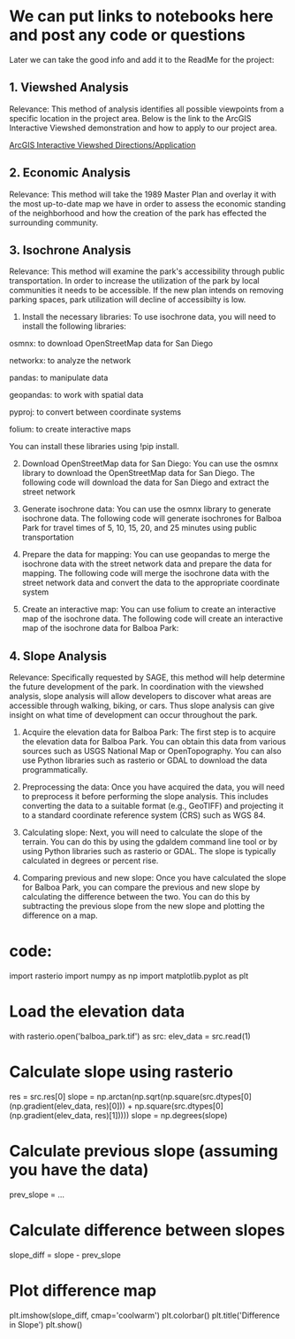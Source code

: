# We can put links to notebooks here and post any code or questions 

Later we can take the good info and add it to the ReadMe for the project: 

## 1. Viewshed Analysis 

Relevance: This method of analysis identifies all possible viewpoints from a specific location in the project area. Below is the link to the ArcGIS Interactive Viewshed demonstration and how to apply to our project area.

[ArcGIS Interactive Viewshed Directions/Application](https://doc.arcgis.com/en/arcgis-earth/use/interactive-analysis.htm#:~:text=Viewshed%20analysis%20indicates%20the%20visibility%20%28visible%20or%20obstructed%29,in%20the%20scene%20to%20specify%20the%20observer%20position.)

## 2. Economic Analysis 

Relevance: This method will take the 1989 Master Plan and overlay it with the most up-to-date map we have in order to assess the economic standing of the neighborhood and how the creation of the park has effected the surrounding community. 

## 3. Isochrone Analysis

Relevance: This method will examine the park's accessibility through public transportation. In order to increase the utilization of the park by local communities it needs to be accessible. If the new plan intends on removing parking spaces, park utilization will decline of accessibilty is low. 

1. Install the necessary libraries: To use isochrone data, you will need to install the following libraries:

osmnx: to download OpenStreetMap data for San Diego

networkx: to analyze the network

pandas: to manipulate data

geopandas: to work with spatial data

pyproj: to convert between coordinate systems

folium: to create interactive maps

You can install these libraries using !pip install.


2. Download OpenStreetMap data for San Diego: You can use the osmnx library to download the OpenStreetMap data for San Diego. The following code will download the data for San Diego and extract the street network

3. Generate isochrone data: You can use the osmnx library to generate isochrone data. The following code will generate isochrones for Balboa Park for travel times of 5, 10, 15, 20, and 25 minutes using public transportation

4. Prepare the data for mapping: You can use geopandas to merge the isochrone data with the street network data and prepare the data for mapping. The following code will merge the isochrone data with the street network data and convert the data to the appropriate coordinate system

5. Create an interactive map: You can use folium to create an interactive map of the isochrone data. The following code will create an interactive map of the isochrone data for Balboa Park:

## 4. Slope Analysis 

Relevance: Specifically requested by SAGE, this method will help determine the future development of the park. In coordination with the viewshed analysis, slope analysis will allow developers to discover what areas are accessible through walking, biking, or cars. Thus slope analysis can give insight on what time of development can occur throughout the park. 

1. Acquire the elevation data for Balboa Park: The first step is to acquire the elevation data for Balboa Park. You can obtain this data from various sources such as USGS National Map or OpenTopography. You can also use Python libraries such as rasterio or GDAL to download the data programmatically.

2. Preprocessing the data: Once you have acquired the data, you will need to preprocess it before performing the slope analysis. This includes converting the data to a suitable format (e.g., GeoTIFF) and projecting it to a standard coordinate reference system (CRS) such as WGS 84.

3. Calculating slope: Next, you will need to calculate the slope of the terrain. You can do this by using the gdaldem command line tool or by using Python libraries such as rasterio or GDAL. The slope is typically calculated in degrees or percent rise.

4. Comparing previous and new slope: Once you have calculated the slope for Balboa Park, you can compare the previous and new slope by calculating the difference between the two. You can do this by subtracting the previous slope from the new slope and plotting the difference on a map.

# code: 

import rasterio
import numpy as np
import matplotlib.pyplot as plt

# Load the elevation data
with rasterio.open('balboa_park.tif') as src:
    elev_data = src.read(1)

# Calculate slope using rasterio
res = src.res[0]
slope = np.arctan(np.sqrt(np.square(src.dtypes[0](np.gradient(elev_data, res)[0])) + np.square(src.dtypes[0](np.gradient(elev_data, res)[1]))))
slope = np.degrees(slope)

# Calculate previous slope (assuming you have the data)
prev_slope = ...

# Calculate difference between slopes
slope_diff = slope - prev_slope

# Plot difference map
plt.imshow(slope_diff, cmap='coolwarm')
plt.colorbar()
plt.title('Difference in Slope')
plt.show()
